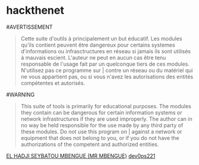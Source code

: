 # hackthenet

#AVERTISSEMENT
>Cette suite d'outils à principalement un but éducatif.
>Les modules qu'ils contient peuvent être dangereux pour certains systemes d'informations ou infrasctructures en réseau si jamais ils sont utilisés à mauvais escient.
>L'auteur ne peut en aucun cas être tenu responsable de l'usage fait par un quelconque tiers de ces modules.
>N'utilisez pas ce programme sur | contre un réseau ou du matériel qui ne vous appartient pas, ou si vous n'avez les autorisations des entités compétentes et autorisés.

#WARNING
>This suite of tools is primarily for educational purposes.
>The modules they contain can be dangerous for certain information systems or network infrastructures if they are used improperly.
>The author can in no way be held responsible for the use made by any third party of these modules.
>Do not use this program on | against a network or equipment that does not belong to you, or if you do not have the authorizations of the competent and authorized entities.

<a href='http://mrmbengue.rf.gd'>EL HADJI SEYBATOU MBENGUE (MR MBENGUE)</a>
<a href='https://github.com/dev0ps221'>dev0ps221</a>
